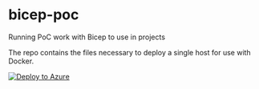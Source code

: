 # bicep-poc
Running PoC work with Bicep to use in projects

The repo contains the files necessary to deploy a single host for use with Docker. 

[![Deploy to Azure](https://aka.ms/deploytoazurebutton)](https://portal.azure.com/#create/Microsoft.Template/uri/https%3A%2F%2Fraw.githubusercontent.com%2Fsdcscripts%2Fbicep-poc%2Fmain%2Fazure-cross-solution%2Fazuredeploy.json)